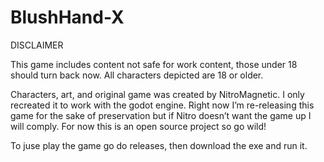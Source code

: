 # BlushHand-X

DISCLAIMER

This game includes content not safe for work content, those under 18 should turn back now.
All characters depicted are 18 or older.

Characters, art, and original game was created by NitroMagnetic.
I only recreated it to work with the godot engine.
Right now I’m re-releasing this game for the sake of preservation but if Nitro doesn’t want the game up I will comply.
For now this is an open source project so go wild!

To juse play the game go do releases, then download the exe and run it.

